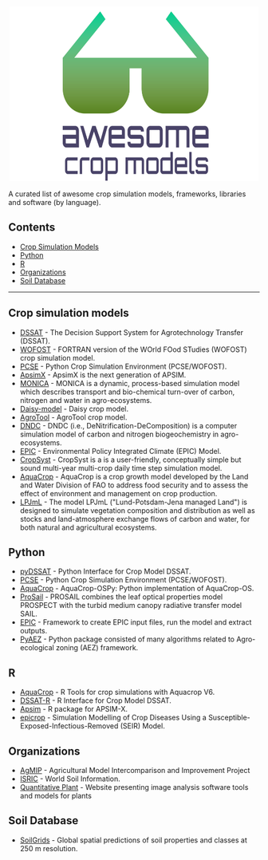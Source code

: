 <div align="center">
	<img width="500" height="350" src="media/logo_awesome.svg" alt="Awesome">
	<br>
</div>


A curated list of awesome crop simulation models, frameworks, libraries and software (by language).


## Contents


- [Crop Simulation Models](#crop-simulation-models)
- [Python](#python)
- [R](#R)
- [Organizations](#organizations)
- [Soil Database](#soil-database)
_______

## Crop simulation models

- [DSSAT](https://github.com/DSSAT/dssat-csm-os) - The Decision Support System for Agrotechnology Transfer (DSSAT).
- [WOFOST](https://github.com/ajwdewit/WOFOST) - FORTRAN version of the WOrld FOod STudies (WOFOST) crop simulation model. 
- [PCSE](https://github.com/ajwdewit/pcse) - Python Crop Simulation Environment (PCSE/WOFOST).
- [ApsimX](https://github.com/APSIMInitiative/ApsimX#readme) - ApsimX is the next generation of APSIM.
- [MONICA](https://github.com/zalf-rpm/monica#readme) - MONICA is a dynamic, process-based simulation model which describes transport and bio-chemical turn-over of carbon, nitrogen and water in agro-ecosystems.
- [Daisy-model](https://github.com/perabrahamsen/daisy-model) - Daisy crop model.
- [AgroTool](https://github.com/DanilaEremenko/Agrotool) - AgroTool crop model.
- [DNDC](https://www.dndc.sr.unh.edu/) - DNDC (i.e., DeNitrification-DeComposition) is a computer simulation model of carbon and nitrogen biogeochemistry in agro-ecosystems. 
- [EPIC](https://epicapex.tamu.edu/epic/) - Environmental Policy Integrated Climate (EPIC) Model.
- [CropSyst](http://modeling.bsyse.wsu.edu/CS_Suite/index.html) - CropSyst is a is a user-friendly, conceptually simple but sound multi-year multi-crop daily time step simulation model. 
- [AquaCrop](http://www.fao.org/aquacrop/overview/whatisaquacrop/en/) - AquaCrop is a crop growth model developed by the Land and Water Division of FAO to address food security and to assess the effect of environment and management on crop production. 
- [LPJmL](https://github.com/PIK-LPJmL/LPJmL) - The model LPJmL ("Lund-Potsdam-Jena managed Land") is designed to simulate vegetation composition and distribution as well as stocks and land-atmosphere exchange flows of carbon and water, for both natural and agricultural ecosystems. 

## Python
  - [pyDSSAT](https://github.com/XiaogangHe/pyDSSAT) - Python Interface for Crop Model DSSAT.
  - [PCSE](https://github.com/ajwdewit/pcse) - Python Crop Simulation Environment (PCSE/WOFOST).
  - [AquaCrop](https://github.com/thomasdkelly/aquacrop) - AquaCrop-OSPy: Python implementation of AquaCrop-OS.
  - [ProSail](https://github.com/jgomezdans/prosail) - PROSAIL combines the leaf optical properties model PROSPECT with the turbid medium canopy radiative transfer model SAIL.
  - [EPIC](https://github.com/ritviksahajpal/EPIC) - Framework to create EPIC input files, run the model and extract outputs.
  - [PyAEZ](https://github.com/gicait/PyAEZ) - Python package consisted of many algorithms related to Agro-ecological zoning (AEZ) framework. 

## R
  - [AquaCrop](https://github.com/jrodriguez88/aquacrop-R) - R Tools for crop simulations with Aquacrop V6. 
  - [DSSAT-R](https://github.com/Jeikosd/DSSAT-R) - R Interface for Crop Model DSSAT.
  - [Apsim](https://github.com/femiguez/apsimx) - R package for APSIM-X.
  - [epicrop](https://github.com/adamhsparks/epicrop) - Simulation Modelling of Crop Diseases Using a Susceptible-Exposed-Infectious-Removed (SEIR) Model.
## Organizations
  - [AgMIP](https://github.com/agmip) - Agricultural Model Intercomparison and Improvement Project
  - [ISRIC](https://github.com/ISRICWorldSoil) - World Soil Information.
  - [Quantitative Plant](https://www.quantitative-plant.org/) -  Website presenting image analysis software tools and models for plants

## Soil Database
  - [SoilGrids](https://github.com/ISRICWorldSoil/SoilGrids250m) - Global spatial predictions of soil properties and classes at 250 m resolution.

